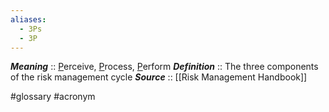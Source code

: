 ```yaml
---
aliases:
  - 3Ps
  - 3P
---
```


***Meaning*** :: <u>P</u>erceive, <u>P</u>rocess, <u>P</u>erform
***Definition***    :: The three components of the risk management cycle
***Source***         :: [[Risk Management Handbook]]

#glossary #acronym